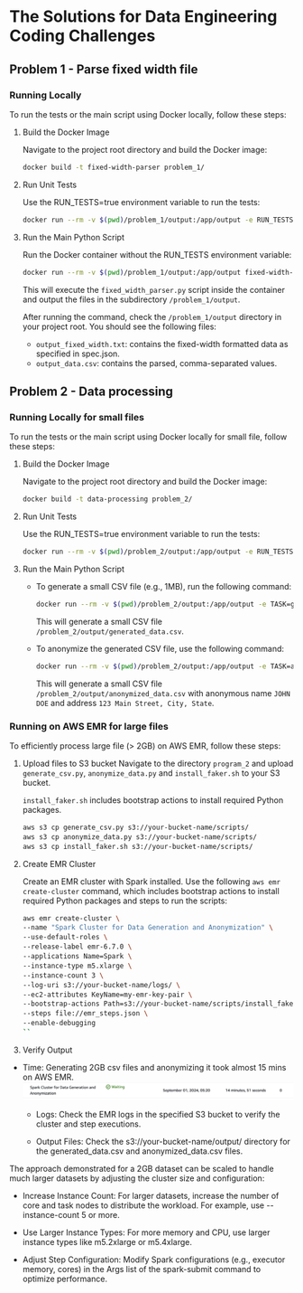 # The Solutions for Data Engineering Coding Challenges

## Problem 1 - Parse fixed width file

### Running Locally

To run the tests or the main script using Docker locally, follow these steps:

1. Build the Docker Image

    Navigate to the project root directory and build the Docker image:

    ```bash
    docker build -t fixed-width-parser problem_1/
    ```

2. Run Unit Tests

    Use the RUN_TESTS=true environment variable to run the tests:

    ```bash
    docker run --rm -v $(pwd)/problem_1/output:/app/output -e RUN_TESTS=true fixed-width-parser
    ```

3. Run the Main Python Script

    Run the Docker container without the RUN_TESTS environment variable:

    ```bash
    docker run --rm -v $(pwd)/problem_1/output:/app/output fixed-width-parser
    ```

    This will execute the `fixed_width_parser.py` script inside the container and output the files in the subdirectory `/problem_1/output`.

    After running the command, check the `/problem_1/output` directory in your project root. You should see the following files:
    - `output_fixed_width.txt`: contains the fixed-width formatted data as specified in spec.json.
    - `output_data.csv`: contains the parsed, comma-separated values.


## Problem 2 - Data processing

### Running Locally for small files

To run the tests or the main script using Docker locally for small file, follow these steps:

1. Build the Docker Image

    Navigate to the project root directory and build the Docker image:

    ```bash
    docker build -t data-processing problem_2/
    ```

2. Run Unit Tests

    Use the RUN_TESTS=true environment variable to run the tests:

    ```bash
    docker run --rm -v $(pwd)/problem_2/output:/app/output -e RUN_TESTS=true data-processing
    ```

3. Run the Main Python Script

    - To generate a small CSV file (e.g., 1MB), run the following command:

        ```bash
        docker run --rm -v $(pwd)/problem_2/output:/app/output -e TASK=generate_csv -e FILE_SIZE=0.002 -e OUTPUT_FILE=/app/output/generated_data.csv data-processing
        ```

        This will generate a small CSV file `/problem_2/output/generated_data.csv`.

    - To anonymize the generated CSV file, use the following command: 

        ```bash
        docker run --rm -v $(pwd)/problem_2/output:/app/output -e TASK=anonymize_data -e INPUT_FILE=/app/output/generated_data.csv -e OUTPUT_FILE=/app/output/anonymized_data.csv data-processing
        ```

        This will generate a small CSV file `/problem_2/output/anonymized_data.csv` with anonymous name `JOHN DOE` and address `123 Main Street, City, State`.

### Running on AWS EMR for large files

To efficiently process large file (> 2GB) on AWS EMR, follow these steps:

1. Upload files to S3 bucket
    Navigate to the directory `program_2`  and upload `generate_csv.py`, `anonymize_data.py` and `install_faker.sh` to your S3 bucket.

    `install_faker.sh` includes bootstrap actions to install required Python packages.

    ```bash
    aws s3 cp generate_csv.py s3://your-bucket-name/scripts/
    aws s3 cp anonymize_data.py s3://your-bucket-name/scripts/
    aws s3 cp install_faker.sh s3://your-bucket-name/scripts/
    ```

2. Create EMR Cluster

    Create an EMR cluster with Spark installed. Use the following `aws emr create-cluster` command, which includes bootstrap actions to install required Python packages and steps to run the scripts:

    ```bash
    aws emr create-cluster \
    --name "Spark Cluster for Data Generation and Anonymization" \
    --use-default-roles \
    --release-label emr-6.7.0 \
    --applications Name=Spark \
    --instance-type m5.xlarge \
    --instance-count 3 \
    --log-uri s3://your-bucket-name/logs/ \
    --ec2-attributes KeyName=my-emr-key-pair \
    --bootstrap-actions Path=s3://your-bucket-name/scripts/install_faker.sh \
    --steps file://emr_steps.json \
    --enable-debugging
    ``

3. Verify Output
 - Time: Generating 2GB csv files and anonymizing it took almost 15 mins on AWS EMR.
    ![alt text](image.png)

    - Logs: Check the EMR logs in the specified S3 bucket to verify the cluster and step executions.

    - Output Files: Check the s3://your-bucket-name/output/ directory for the generated_data.csv and anonymized_data.csv files.

The approach demonstrated for a 2GB dataset can be scaled to handle much larger datasets by adjusting the cluster size and configuration:

- Increase Instance Count: For larger datasets, increase the number of core and task nodes to distribute the workload. For example, use --instance-count 5 or more.

- Use Larger Instance Types: For more memory and CPU, use larger instance types like m5.2xlarge or m5.4xlarge.

- Adjust Step Configuration: Modify Spark configurations (e.g., executor memory, cores) in the Args list of the spark-submit command to optimize performance.










